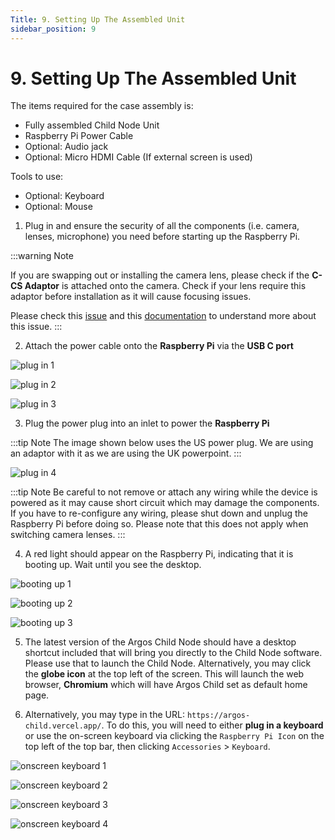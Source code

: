 ```yaml
---
Title: 9. Setting Up The Assembled Unit
sidebar_position: 9
---
```


# 9. Setting Up The Assembled Unit

The items required for the case assembly is:

- Fully assembled Child Node Unit
- Raspberry Pi Power Cable
- Optional: Audio jack
- Optional: Micro HDMI Cable (If external screen is used)

Tools to use:

- Optional: Keyboard
- Optional: Mouse

1. Plug in and ensure the security of all the components (i.e. camera, lenses, microphone) you need before starting up the Raspberry Pi.

:::warning Note

If you are swapping out or installing the camera lens, please check if the **C-CS Adaptor** is attached onto the camera. Check if your lens require this adaptor before installation as it will cause focusing issues.

Please check this [issue](https://www.raspberrypi.org/forums/viewtopic.php?t=276558) and this [documentation](https://static.raspberrypi.org/files/product-guides/Typical_C-Mount_Lens_Guide.pdf) to understand more about this issue.
:::

2. Attach the power cable onto the **Raspberry Pi** via the **USB C port**

![plug in 1](/img/guide/switch-on/raspi1.jpg)

![plug in 2](/img/guide/switch-on/raspi2.jpg)

![plug in 3](/img/guide/switch-on/raspi3.jpg)

3. Plug the power plug into an inlet to power the **Raspberry Pi**

:::tip Note
The image shown below uses the US power plug. We are using an adaptor with it as we are using the UK powerpoint.
:::

![plug in 4](/img/guide/switch-on/raspi6.jpg)

:::tip Note
Be careful to not remove or attach any wiring while the device is powered as it may cause short circuit which may damage the components. If you have to re-configure any wiring, please shut down and unplug the Raspberry Pi before doing so. Please note that this does not apply when switching camera lenses.
:::

4. A red light should appear on the Raspberry Pi, indicating that it is booting up. Wait until you see the desktop.

![booting up 1](/img/guide/switch-on/raspi7.jpg)

![booting up 2](/img/guide/switch-on/raspi8.jpg)

![booting up 3](/img/guide/switch-on/raspi9.jpg)

5. The latest version of the Argos Child Node should have a desktop shortcut included that will bring you directly to the Child Node software. Please use that to launch the Child Node. Alternatively, you may click the **globe icon** at the top left of the screen. This will launch the web browser, **Chromium** which will have Argos Child set as default home page.

6. Alternatively, you may type in the URL: `https://argos-child.vercel.app/`. To do this, you will need to either **plug in a keyboard** or use the on-screen keyboard via clicking the `Raspberry Pi Icon` on the top left of the top bar, then clicking `Accessories` > `Keyboard`.

![onscreen keyboard 1](/img/guide/switch-on/raspi10.jpg)

![onscreen keyboard 2](/img/guide/switch-on/raspi11.jpg)

![onscreen keyboard 3](/img/guide/switch-on/raspi12.jpg)

![onscreen keyboard 4](/img/guide/switch-on/raspi13.jpg)
